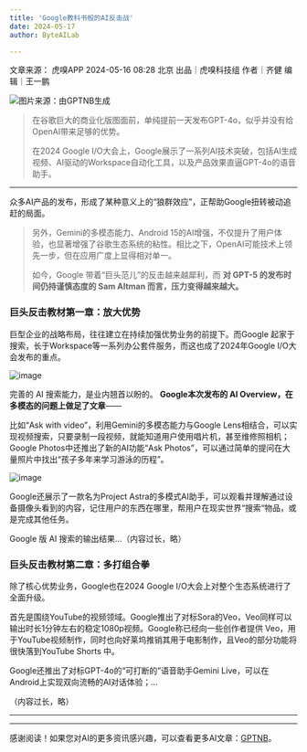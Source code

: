 ```yaml
---
title: 'Google教科书般的AI反击战'
date: 2024-05-17
author: ByteAILab

---
```


文章来源： 虎嗅APP 2024-05-16 08:28 北京 出品｜虎嗅科技组 作者｜齐健 编辑｜王一鹏

![图片来源：由GPTNB生成](http://www.jesonc.com/upload/3B33CB85B496C0CB6FBA4C2BD79320AD/1715840539033/Fge3x4DkMXXBosvQOJQBa9-oy4lm.png)

> 在谷歌巨大的商业化版图面前，单纯提前一天发布GPT-4o，似乎并没有给OpenAI带来足够的优势。
>
> 在2024 Google I/O大会上，Google展示了一系列AI技术突破，包括AI生成视频、AI驱动的Workspace自动化工具，以及产品效果直逼GPT-4o的语音助手。

---
众多AI产品的发布，形成了某种意义上的“狼群效应”，正帮助Google扭转被动追赶的局面。
>
> 另外，Gemini的多模态能力、Android 15的AI增强，不仅提升了用户体验，也显著增强了谷歌生态系统的粘性。相比之下，OpenAI可能技术上领先一步，但在应用广度上显得相对单一。
>
> 如今，Google 带着“巨头范儿”的反击越来越犀利，而 **对 GPT-5 的发布时间仍持谨慎态度的 Sam Altman 而言，压力变得越来越大。**

### 巨头反击教材第一章：放大优势

巨型企业的战略布局，往往建立在持续加强优势业务的前提下。而Google 起家于搜索，长于Workspace等一系列办公套件服务，而这也成了2024年Google I/O大会发布的重点。

![image](http://www.jesonc.com/FmvZ0pW5jTUmntkyxA7n_6fS9uyu)

完善的 AI 搜索能力，是业内翘首以盼的。 **Google本次发布的 AI Overview，在多模态的问题上做足了文章**——

比如“Ask with video”，利用Gemini的多模态能力与Google Lens相结合，可以实现视频搜索，只要录制一段视频，就能知道用户使用唱片机，甚至维修照相机；Google Photos中还推出了新的AI功能“Ask Photos”，可以通过简单的提问在大量照片中找出“孩子多年来学习游泳的历程”。

![image](http://www.jesonc.com/Fp0CmUGVdbcp1Bj753YLVAQJt7Dh)

Google还展示了一款名为Project Astra的多模式AI助手，可以观看并理解通过设备摄像头看到的内容，记住用户的东西在哪里，帮用户在现实世界“搜索“物品，或是完成其他任务。

Google 版 AI 搜索的输出结果...（内容过长，略）

### 巨头反击教材第二章：多打组合拳

除了核心优势业务，Google也在2024 Google I/O大会上对整个生态系统进行了全面升级。

首先是围绕YouTube的视频领域。Google推出了对标Sora的Veo，Veo同样可以输出时长1分钟左右的稳定1080p视频。Google称已经向一些创作者提供 Veo，用于YouTube视频制作，同时也向好莱坞推销其用于电影制作，且Veo的部分功能将很快落到YouTube Shorts 中。

Google还推出了对标GPT-4o的“可打断的”语音助手Gemini Live，可以在Android上实现双向流畅的AI对话体验；...

（内容过长，略）

---
---
感谢阅读！如果您对AI的更多资讯感兴趣，可以查看更多AI文章：[GPTNB](https://gptnb.com)。